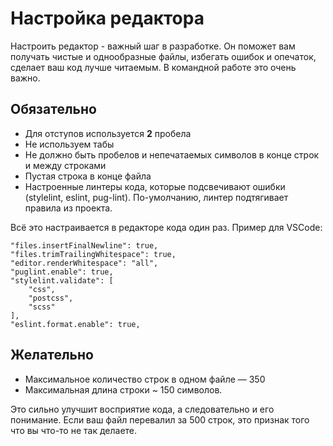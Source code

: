 # Настройка редактора
Настроить редактор - важный шаг в разработке. Он поможет вам получать чистые и однообразные файлы, избегать ошибок и опечаток, сделает ваш код лучше читаемым. В командной работе это очень важно.


## Обязательно
* Для отступов используется **2** пробела
* Не используем табы
* Не должно быть пробелов и непечатаемых символов в конце строк и между строками
* Пустая строка в конце файла
* Настроенные линтеры кода, которые подсвечивают ошибки (stylelint, eslint, pug-lint). По-умолчанию, линтер подтягивает правила из проекта.

Всё это настраивается в редакторе кода один раз. Пример для VSCode:
```
"files.insertFinalNewline": true,
"files.trimTrailingWhitespace": true,
"editor.renderWhitespace": "all",
"puglint.enable": true,
"stylelint.validate": [
    "css",
    "postcss",
    "scss"
],
"eslint.format.enable": true,
```

## Желательно
* Максимальное количество строк в одном файле — 350
* Максимальная длина строки ~ 150 символов.

Это сильно улучшит восприятие кода, а следовательно и его понимание. Если ваш файл перевалил за 500 строк, это признак того что вы что-то не так делаете.
